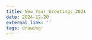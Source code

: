 ```yaml
---
title: New_Year_Greetings_2021
date: 2024-12-20
external_link: ''
tags: drawing
---
```

<!--more-->
